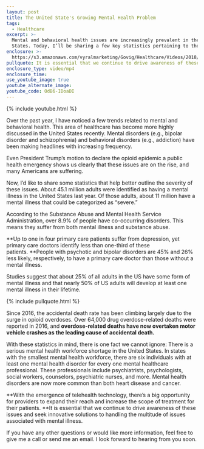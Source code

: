 ```yaml
---
layout: post
title: The United State's Growing Mental Health Problem
tags:
  - Healthcare
excerpt: >-
  Mental and behavioral health issues are increasingly prevalent in the United
  States. Today, I’ll be sharing a few key statistics pertaining to the subject.
enclosure: >-
  https://s3.amazonaws.com/vyralmarketing/Govig/Healthcare/Videos/2018/Mental+And+Behavioral+Health+Statistics.mp4
pullquote: It is essential that we continue to drive awareness of these issues.
enclosure_type: video/mp4
enclosure_time:
use_youtube_image: true
youtube_alternate_image:
youtube_code: OdB6-IDoaDI
---
```


{% include youtube.html %}

Over the past year, I have noticed a few trends related to mental and behavioral health. This area of healthcare has become more highly discussed in the United States recently. Mental disorders (e.g., bipolar disorder and schizophrenia) and behavioral disorders (e.g., addiction) have been making headlines with increasing frequency.

Even President Trump’s motion to declare the opioid epidemic a public health emergency shows us clearly that these issues are on the rise, and many Americans are suffering.

Now, I’d like to share some statistics that help better outline the severity of these issues. About 45.1 million adults were identified as having a mental illness in the United States last year. Of those adults, about 11 million have a mental illness that could be categorized as “severe.”

According to the Substance Abuse and Mental Health Service Administration, over 8.9% of people have co-occurring disorders. This means they suffer from both mental illness and substance abuse.

**Up to one in four primary care patients suffer from depression, yet primary care doctors identify less than one-third of these patients.&nbsp;**People with psychotic and bipolar disorders are 45% and 26% less likely, respectively, to have a primary care doctor than those without a mental illness.

Studies suggest that about 25% of all adults in the US have some form of mental illness and that nearly 50% of US adults will develop at least one mental illness in their lifetime.

{% include pullquote.html %}

Since 2016, the accidental death rate has been climbing largely due to the surge in opioid overdoses. Over 64,000 drug overdose-related deaths were reported in 2016, and **overdose-related deaths have now overtaken motor vehicle crashes as the leading cause of accidental death.**

With these statistics in mind, there is one fact we cannot ignore: There is a serious mental health workforce shortage in the United States. In states with the smallest mental health workforce, there are six individuals with at least one mental health disorder for every one mental healthcare professional. These professionals include psychiatrists, psychologists, social workers, counselors, psychiatric nurses, and more. Mental health disorders are now more common than both heart disease and cancer.

**With the emergence of telehealth technology, there’s a big opportunity for providers to expand their reach and increase the scope of treatment for their patients.&nbsp;**It is essential that we continue to drive awareness of these issues and seek innovative solutions to handling the multitude of issues associated with mental illness.

If you have any other questions or would like more information, feel free to give me a call or send me an email. I look forward to hearing from you soon.